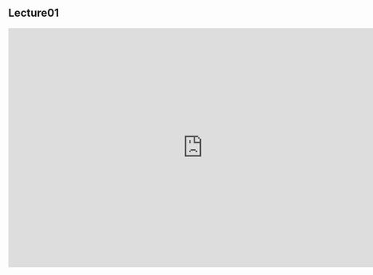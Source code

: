 ## Lecture01 

<iframe src="https://docs.google.com/presentation/d/1u7ISvbxw5iU0Nb_5k-ZyDHIYAKPQOOwvxdd0qvOEPrQ/embed?start=true&loop=true&delayms=30000" frameborder="0" width="780" height="480" allowfullscreen="true" mozallowfullscreen="true" webkitallowfullscreen="true"></iframe>